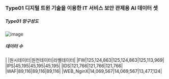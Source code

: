 ### Type01 디지털 트윈 기술을 이용한 IT 서비스 보안 관제용 AI 데이터 셋

##### Type01 망구성도
![image](https://user-images.githubusercontent.com/44902157/218399684-ab176b81-a5d3-4a6f-a275-35485f8cf18e.png)

##### 데이터 수
|   |원시데이터|원천데이터|라벨데이터|
|FW|125,124,863|125,124,863|125,113,969|
|IPS|45,195|45,195|45,195|
|IDS|121,766|121,766|121,766|
|WAF|89,116|89,116|89,116|
|WEB_NginX|14,069,567|14,069,567|13,477,124|
